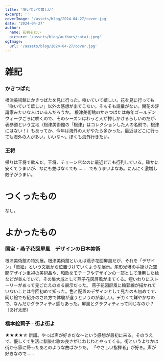 ```yaml
---
title: '咲いていて嬉しい'
excerpt: ''
coverImage: '/assets/blog/2024-04-27/cover.jpg'
date: '2024-04-27'
author:
  name: 花初そたい
  picture: '/assets/blog/authors/sotai.jpeg'
ogImage:
  url: '/assets/blog/2024-04-27/cover.jpg'
---
```

# 雑記
### かきつばた
根津美術館にかきつばたを見に行った。咲いていて嬉しい。花を見に行っても「咲いていて嬉しい」以外の感想が出てこない。そもそも語彙がない。開花の評論家みたいな人はいるんだろうか。
根津美術館のかきつばたは毎年ゴールデンウィークごろに咲くので、そのシーズンはわっと人が押しかけるらしいのだが、表参道という立地（根津美術館の「根津」はコレクションした人の名前で、根津にはない！）もあってか、今年は海外の人がやたら多かった。最近はどこに行っても海外の人が多い。いいな～。ぼくも海外行きたい。

### 王将
帰りは王将で飲んだ。王将、チェーン店なのに最近どこも行列している。確かに安くてうまいが、なにも並ばなくても……　でもうまいよなあ。にんにく激増し餃子がうまい。

# つくったもの
なし。

# よかったもの
### 国宝・燕子花図屏風　デザインの日本美術
根津美術館の特別展。根津美術館といえば燕子花図屏風だが、それを「デザイン」「歌絵」という文脈から位置づけていくような展示。尾形光琳の手掛けた空間デザイン重視の美術品や、和歌をモチーフやデザインの一部として活用した絵などが並んでいて、その集大成として燕子花図屏風が出てくる。短いわりにストーリーがあって見ごたえのある展示だった。
燕子花図屏風に輪郭線が描かれていないことは今回初めて知った。色と配置のデザインとして見たのも初めてで、同じ絵でも紹介のされ方で体験が違うというのが楽しい。デカくて鮮やかなので、なんだかグラフィティ感もあった。屏風とグラフィティって同じなのか？（あげ太郎）

### 橋本絵莉子 - 街よ街よ
★★★★☆
新譜。やっぱ声が好きだな～という感想が最初に来る。そのうえで、優しくて生活に馴染む歌の良さがじわじわとやってくる。街というよりかは街から家に帰ったあとのような曲ばかりだ。
「やさしい指揮者」が好き。声が好きなので……